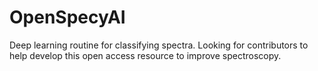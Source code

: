 # OpenSpecyAI
Deep learning routine for classifying spectra. Looking for contributors to help develop this open access resource to improve spectroscopy.
